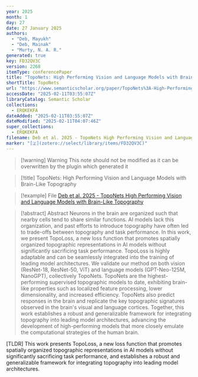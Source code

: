 ```yaml
---
year: 2025
month: 1
day: 27
date: 27 January 2025
authors:
  - "Deb, Mayukh"
  - "Deb, Mainak"
  - "Murty, N. A. R."
generated: true
key: FD32QV3C
version: 2268
itemType: conferencePaper
title: "TopoNets: High Performing Vision and Language Models with Brain-Like Topography"
shortTitle: TopoNets
url: "https://www.semanticscholar.org/paper/TopoNets%3A-High-Performing-Vision-and-Language-with-Deb-Deb/73dd4c6a593f5efe7ae67cdf1bdd491295e37906"
accessDate: "2025-02-11T03:55:07Z"
libraryCatalog: Semantic Scholar
collections:
  - ERQKEKFA
dateAdded: "2025-02-11T03:55:07Z"
dateModified: "2025-02-11T04:07:46Z"
super_collections:
  - ERQKEKFA
filename: Deb et al. 2025 - TopoNets High Performing Vision and Language Models with Brain-Like Topography
marker: "[🇿](zotero://select/library/items/FD32QV3C)"
---
```


>[!warning] Warning
> This note should not be modified as it can be overwritten by the plugin which generated it

> [!title] TopoNets: High Performing Vision and Language Models with Brain-Like Topography

> [!example] File
> [Deb et al. 2025 - TopoNets High Performing Vision and Language Models with Brain-Like Topography](Deb%20et%20al.%202025%20-%20TopoNets%20High%20Performing%20Vision%20and%20Language%20Models%20with%20Brain-Like%20Topography.pdf)

> [!abstract] Abstract
> Neurons in the brain are organized such that nearby cells tend to share similar functions. AI models lack this organization, and past efforts to introduce topography have often led to trade-offs between topography and task performance. In this work, we present TopoLoss, a new loss function that promotes spatially organized topographic representations in AI models without significantly sacrificing task performance. TopoLoss is highly adaptable and can be seamlessly integrated into the training of leading model architectures. We validate our method on both vision (ResNet-18, ResNet-50, ViT) and language models (GPT-Neo-125M, NanoGPT), collectively TopoNets. TopoNets are the highest-performing supervised topographic models to date, exhibiting brain-like properties such as localized feature processing, lower dimensionality, and increased efficiency. TopoNets also predict responses in the brain and replicate the key topographic signatures observed in the brain's visual and language cortices. Together, this work establishes a robust and generalizable framework for integrating topography into leading model architectures, advancing the development of high-performing models that more closely emulate the computational strategies of the human brain.

[TLDR] This work presents TopoLoss, a new loss function that promotes spatially organized topographic representations in AI models without significantly sacrificing task performance, and establishes a robust and generalizable framework for integrating topography into leading model architectures.


